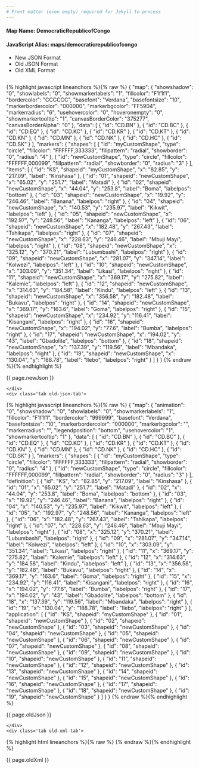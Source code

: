 ```yaml
---
# Front matter (even empty) required for Jekyll to process
---
```


#### Map Name: DemocraticRepublicofCongo

#### JavaScript Alias: maps/democraticrepublicofcongo


<ul class='code-tabs'>
    <li class='active'>
        <a data-toggle='new-json'>New JSON Format</a>
    </li>
    <li>
        <a data-toggle='old-json'>Old JSON Format</a>
    </li>
    <li>
        <a data-toggle='old-xml'>Old XML Format</a>
    </li>
</ul>
<div class='tab-content'>
    <pre class='plain-code'></pre>
    <div class='tab new-json-tab active'>
{% highlight javascript lineanchors %}{% raw %}
{
    "map": {
        "showshadow": "0",
        "showlabels": "0",
        "showmarkerlabels": "1",
        "fillcolor": "F1f1f1",
        "bordercolor": "CCCCCC",
        "basefont": "Verdana",
        "basefontsize": "10",
        "markerbordercolor": "000000",
        "markerbgcolor": "FF5904",
        "markerradius": "6",
        "usehovercolor": "0",
        "hoveronempty": "0",
        "showmarkertooltip": "1",
        "canvasBorderColor": "375277",
        "canvasBorderAlpha": "0"
    },
    "data": [
        {
            "id": "CD.BN"
        },
        {
            "id": "CD.BC"
        },
        {
            "id": "CD.EQ"
        },
        {
            "id": "CD.KC"
        },
        {
            "id": "CD.KR"
        },
        {
            "id": "CD.KT"
        },
        {
            "id": "CD.KN"
        },
        {
            "id": "CD.MN"
        },
        {
            "id": "CD.NK"
        },
        {
            "id": "CD.HC"
        },
        {
            "id": "CD.SK"
        }
    ],
    "markers": {
        "shapes": [
            {
                "id": "myCustomShape",
                "type": "circle",
                "fillcolor": "FFFFFF,333333",
                "fillpattern": "radial",
                "showborder": "0",
                "radius": "4"
            },
            {
                "id": "newCustomShape",
                "type": "circle",
                "fillcolor": "FFFFFF,000099",
                "fillpattern": "radial",
                "showborder": "0",
                "radius": "3"
            }
        ],
        "items": [
            {
                "id": "KS",
                "shapeid": "myCustomShape",
                "x": "82.85",
                "y": "217.09",
                "label": "Kinshasa"
            },
            {
                "id": "01",
                "shapeid": "newCustomShape",
                "x": "65.02",
                "y": "251.7",
                "label": "Matadi"
            },
            {
                "id": "02",
                "shapeid": "newCustomShape",
                "x": "44.04",
                "y": "253.8",
                "label": "Boma",
                "labelpos": "bottom"
            },
            {
                "id": "03",
                "shapeid": "newCustomShape",
                "x": "19.92",
                "y": "246.46",
                "label": "Banana",
                "labelpos": "right"
            },
            {
                "id": "04",
                "shapeid": "newCustomShape",
                "x": "140.53",
                "y": "235.97",
                "label": "Kikwit",
                "labelpos": "left"
            },
            {
                "id": "05",
                "shapeid": "newCustomShape",
                "x": "192.97",
                "y": "248.56",
                "label": "Kananga",
                "labelpos": "left"
            },
            {
                "id": "06",
                "shapeid": "newCustomShape",
                "x": "182.48",
                "y": "267.43",
                "label": "Tshikapa",
                "labelpos": "right"
            },
            {
                "id": "07",
                "shapeid": "newCustomShape",
                "x": "228.63",
                "y": "246.46",
                "label": "Mbuji Mayi",
                "labelpos": "right"
            },
            {
                "id": "08",
                "shapeid": "newCustomShape",
                "x": "325.12",
                "y": "370.21",
                "label": "Lubumbashi",
                "labelpos": "right"
            },
            {
                "id": "09",
                "shapeid": "newCustomShape",
                "x": "281.07",
                "y": "347.14",
                "label": "Kolwezi",
                "labelpos": "left"
            },
            {
                "id": "10",
                "shapeid": "newCustomShape",
                "x": "303.09",
                "y": "351.34",
                "label": "Likasi",
                "labelpos": "right"
            },
            {
                "id": "11",
                "shapeid": "newCustomShape",
                "x": "369.17",
                "y": "275.82",
                "label": "Kalemie",
                "labelpos": "left"
            },
            {
                "id": "12",
                "shapeid": "newCustomShape",
                "x": "314.63",
                "y": "184.58",
                "label": "Kindu",
                "labelpos": "left"
            },
            {
                "id": "13",
                "shapeid": "newCustomShape",
                "x": "356.58",
                "y": "182.48",
                "label": "Bukavu",
                "labelpos": "right"
            },
            {
                "id": "14",
                "shapeid": "newCustomShape",
                "x": "369.17",
                "y": "163.6",
                "label": "Goma",
                "labelpos": "right"
            },
            {
                "id": "15",
                "shapeid": "newCustomShape",
                "x": "234.92",
                "y": "116.41",
                "label": "Kisangani",
                "labelpos": "right"
            },
            {
                "id": "16",
                "shapeid": "newCustomShape",
                "x": "194.02",
                "y": "77.6",
                "label": "Bumba",
                "labelpos": "right"
            },
            {
                "id": "17",
                "shapeid": "newCustomShape",
                "x": "194.02",
                "y": "43",
                "label": "Gbadolite",
                "labelpos": "bottom"
            },
            {
                "id": "18",
                "shapeid": "newCustomShape",
                "x": "137.39",
                "y": "119.56",
                "label": "Mbandaka",
                "labelpos": "right"
            },
            {
                "id": "19",
                "shapeid": "newCustomShape",
                "x": "130.04",
                "y": "188.78",
                "label": "Ilebo",
                "labelpos": "right"
            }
        ]
    }
}
{% endraw %}{% endhighlight %}


<p class='text-success'>{{ page.newJson }}</p>

    </div>
    <div class='tab old-json-tab'>
{% highlight javascript lineanchors %}{% raw %}
{
    "map": {
        "animation": "0",
        "showshadow": "0",
        "showlabels": "0",
        "showmarkerlabels": "1",
        "fillcolor": "F1f1f1",
        "bordercolor": "999999",
        "basefont": "Verdana",
        "basefontsize": "10",
        "markerbordercolor": "000000",
        "markerbgcolor": "",
        "markerradius": "",
        "legendposition": "bottom",
        "usehovercolor": "1",
        "showmarkertooltip": "1"
    },
    "data": [
        {
            "id": "CD.BN"
        },
        {
            "id": "CD.BC"
        },
        {
            "id": "CD.EQ"
        },
        {
            "id": "CD.KC"
        },
        {
            "id": "CD.KR"
        },
        {
            "id": "CD.KT"
        },
        {
            "id": "CD.KN"
        },
        {
            "id": "CD.MN"
        },
        {
            "id": "CD.NK"
        },
        {
            "id": "CD.HC"
        },
        {
            "id": "CD.SK"
        }
    ],
    "markers": {
        "shapes": [
            {
                "id": "myCustomShape",
                "type": "circle",
                "fillcolor": "FFFFFF,333333",
                "fillpattern": "radial",
                "showborder": "0",
                "radius": "4"
            },
            {
                "id": "newCustomShape",
                "type": "circle",
                "fillcolor": "FFFFFF,000099",
                "fillpattern": "radial",
                "showborder": "0",
                "radius": "3"
            }
        ],
        "definition": [
            {
                "id": "KS",
                "x": "82.85",
                "y": "217.09",
                "label": "Kinshasa"
            },
            {
                "id": "01",
                "x": "65.02",
                "y": "251.7",
                "label": "Matadi"
            },
            {
                "id": "02",
                "x": "44.04",
                "y": "253.8",
                "label": "Boma",
                "labelpos": "bottom"
            },
            {
                "id": "03",
                "x": "19.92",
                "y": "246.46",
                "label": "Banana",
                "labelpos": "right"
            },
            {
                "id": "04",
                "x": "140.53",
                "y": "235.97",
                "label": "Kikwit",
                "labelpos": "left"
            },
            {
                "id": "05",
                "x": "192.97",
                "y": "248.56",
                "label": "Kananga",
                "labelpos": "left"
            },
            {
                "id": "06",
                "x": "182.48",
                "y": "267.43",
                "label": "Tshikapa",
                "labelpos": "right"
            },
            {
                "id": "07",
                "x": "228.63",
                "y": "246.46",
                "label": "Mbuji Mayi",
                "labelpos": "right"
            },
            {
                "id": "08",
                "x": "325.12",
                "y": "370.21",
                "label": "Lubumbashi",
                "labelpos": "right"
            },
            {
                "id": "09",
                "x": "281.07",
                "y": "347.14",
                "label": "Kolwezi",
                "labelpos": "left"
            },
            {
                "id": "10",
                "x": "303.09",
                "y": "351.34",
                "label": "Likasi",
                "labelpos": "right"
            },
            {
                "id": "11",
                "x": "369.17",
                "y": "275.82",
                "label": "Kalemie",
                "labelpos": "left"
            },
            {
                "id": "12",
                "x": "314.63",
                "y": "184.58",
                "label": "Kindu",
                "labelpos": "left"
            },
            {
                "id": "13",
                "x": "356.58",
                "y": "182.48",
                "label": "Bukavu",
                "labelpos": "right"
            },
            {
                "id": "14",
                "x": "369.17",
                "y": "163.6",
                "label": "Goma",
                "labelpos": "right"
            },
            {
                "id": "15",
                "x": "234.92",
                "y": "116.41",
                "label": "Kisangani",
                "labelpos": "right"
            },
            {
                "id": "16",
                "x": "194.02",
                "y": "77.6",
                "label": "Bumba",
                "labelpos": "right"
            },
            {
                "id": "17",
                "x": "194.02",
                "y": "43",
                "label": "Gbadolite",
                "labelpos": "bottom"
            },
            {
                "id": "18",
                "x": "137.39",
                "y": "119.56",
                "label": "Mbandaka",
                "labelpos": "right"
            },
            {
                "id": "19",
                "x": "130.04",
                "y": "188.78",
                "label": "Ilebo",
                "labelpos": "right"
            }
        ],
        "application": [
            {
                "id": "KS",
                "shapeid": "myCustomShape"
            },
            {
                "id": "01",
                "shapeid": "newCustomShape"
            },
            {
                "id": "02",
                "shapeid": "newCustomShape"
            },
            {
                "id": "03",
                "shapeid": "newCustomShape"
            },
            {
                "id": "04",
                "shapeid": "newCustomShape"
            },
            {
                "id": "05",
                "shapeid": "newCustomShape"
            },
            {
                "id": "06",
                "shapeid": "newCustomShape"
            },
            {
                "id": "07",
                "shapeid": "newCustomShape"
            },
            {
                "id": "08",
                "shapeid": "newCustomShape"
            },
            {
                "id": "09",
                "shapeid": "newCustomShape"
            },
            {
                "id": "10",
                "shapeid": "newCustomShape"
            },
            {
                "id": "11",
                "shapeid": "newCustomShape"
            },
            {
                "id": "12",
                "shapeid": "newCustomShape"
            },
            {
                "id": "13",
                "shapeid": "newCustomShape"
            },
            {
                "id": "14",
                "shapeid": "newCustomShape"
            },
            {
                "id": "15",
                "shapeid": "newCustomShape"
            },
            {
                "id": "16",
                "shapeid": "newCustomShape"
            },
            {
                "id": "17",
                "shapeid": "newCustomShape"
            },
            {
                "id": "18",
                "shapeid": "newCustomShape"
            },
            {
                "id": "19",
                "shapeid": "newCustomShape"
            }
        ]
    }
}
{% endraw %}{% endhighlight %}


<p class='text-success'>{{ page.oldJson }}</p>

    </div>
    <div class='tab old-xml-tab'>
{% highlight html lineanchors %}{% raw %}
<map animation='0' showShadow='0' showLabels='0' showMarkerLabels='1' fillColor='F1f1f1' borderColor='999999' baseFont='Verdana' baseFontSize='10' markerBorderColor='000000' markerBgColor='' markerRadius='' legendPosition='bottom' useHoverColor='1' showMarkerToolTip='1'  >
	<data>
		<entity id='CD.BN'  />
		<entity id='CD.BC'  />
		<entity id='CD.EQ'  />
		<entity id='CD.KC'  />
		<entity id='CD.KR'  />
		<entity id='CD.KT'  />
		<entity id='CD.KN'  />
		<entity id='CD.MN'  />
		<entity id='CD.NK'  />
		<entity id='CD.HC'  />
		<entity id='CD.SK'  />
	</data>
	<markers>
		 <shapes>
	     <shape id='myCustomShape' type='circle' fillcolor='FFFFFF,333333' fillPattern='radial' showBorder='0' radius='4'/>
		 <shape id='newCustomShape' type='circle' fillcolor='FFFFFF,000099' fillPattern='radial' showBorder='0' radius='3'/>
		 </shapes>
		<definition>
			<marker id='KS' x='82.85' y='217.09' label='Kinshasa'  />
			<marker id='01' x='65.02' y='251.7' label='Matadi'  />
			<marker id='02' x='44.04' y='253.8' label='Boma' labelPos='bottom'  />
			<marker id='03' x='19.92' y='246.46' label='Banana' labelPos='right'  />
			<marker id='04' x='140.53' y='235.97' label='Kikwit' labelPos='left'  />
			<marker id='05' x='192.97' y='248.56' label='Kananga' labelPos='left'  />
			<marker id='06' x='182.48' y='267.43' label='Tshikapa' labelPos='right'  />
			<marker id='07' x='228.63' y='246.46' label='Mbuji Mayi' labelPos='right'  />
			<marker id='08' x='325.12' y='370.21' label='Lubumbashi' labelPos='right'  />
			<marker id='09' x='281.07' y='347.14' label='Kolwezi' labelPos='left'  />
			<marker id='10' x='303.09' y='351.34' label='Likasi' labelPos='right'  />
			<marker id='11' x='369.17' y='275.82' label='Kalemie' labelPos='left'  />
			<marker id='12' x='314.63' y='184.58' label='Kindu' labelPos='left'  />
			<marker id='13' x='356.58' y='182.48' label='Bukavu' labelPos='right'  />
			<marker id='14' x='369.17' y='163.6' label='Goma' labelPos='right'  />
			<marker id='15' x='234.92' y='116.41' label='Kisangani' labelPos='right'  />
			<marker id='16' x='194.02' y='77.6' label='Bumba' labelPos='right'  />
			<marker id='17' x='194.02' y='43' label='Gbadolite' labelPos='bottom'  />
			<marker id='18' x='137.39' y='119.56' label='Mbandaka' labelPos='right'  />
			<marker id='19' x='130.04' y='188.78' label='Ilebo' labelPos='right'  />
		</definition>
		<application>
			<marker id='KS' shapeId='myCustomShape'  />
			<marker id='01' shapeId='newCustomShape'  />
			<marker id='02' shapeId='newCustomShape'  />
			<marker id='03' shapeId='newCustomShape'  />
			<marker id='04' shapeId='newCustomShape'  />
			<marker id='05' shapeId='newCustomShape'  />
			<marker id='06' shapeId='newCustomShape'  />
			<marker id='07' shapeId='newCustomShape'  />
			<marker id='08' shapeId='newCustomShape'  />
			<marker id='09' shapeId='newCustomShape'  />
			<marker id='10' shapeId='newCustomShape'  />
			<marker id='11' shapeId='newCustomShape'  />
			<marker id='12' shapeId='newCustomShape'  />
			<marker id='13' shapeId='newCustomShape'  />
			<marker id='14' shapeId='newCustomShape'  />
			<marker id='15' shapeId='newCustomShape'  />
			<marker id='16' shapeId='newCustomShape'  />
			<marker id='17' shapeId='newCustomShape'  />
			<marker id='18' shapeId='newCustomShape'  />
			<marker id='19' shapeId='newCustomShape'  />
		</application>
	</markers>
</map>
{% endraw %}{% endhighlight %}

<p class='text-success'>{{ page.oldXml }}</p>

</div>
</div>
